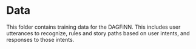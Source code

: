 # Data

This folder contains training data for the DAGFiNN. This includes user utterances to recognize, rules and story paths based on user intents, and responses to those intents.